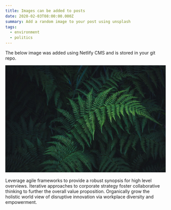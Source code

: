 ```yaml
---
title: Images can be added to posts
date: 2020-02-03T08:00:00.000Z
summary: Add a random image to your post using unsplash
tags:
  - environment
  - politics
---
```

The below image was added using Netlify CMS and is stored in your git repo.

![Fern](/src/assets/img/fern-forest.jpeg "Fern")

Leverage agile frameworks to provide a robust synopsis for high level overviews. Iterative approaches to corporate strategy foster collaborative thinking to further the overall value proposition. Organically grow the holistic world view of disruptive innovation via workplace diversity and empowerment.